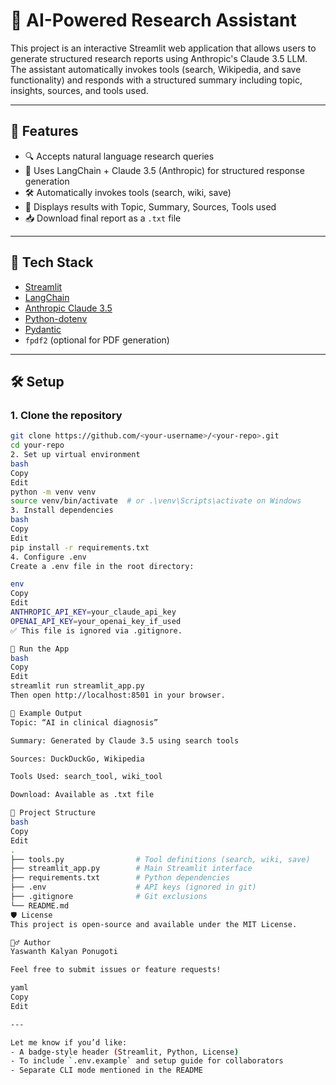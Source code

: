 # 🧠 AI-Powered Research Assistant

This project is an interactive Streamlit web application that allows users to generate structured research reports using Anthropic's Claude 3.5 LLM. The assistant automatically invokes tools (search, Wikipedia, and save functionality) and responds with a structured summary including topic, insights, sources, and tools used.

---

## 🚀 Features

- 🔍 Accepts natural language research queries
- 🤖 Uses LangChain + Claude 3.5 (Anthropic) for structured response generation
- 🛠️ Automatically invokes tools (search, wiki, save)
- 📄 Displays results with Topic, Summary, Sources, Tools used
- 📥 Download final report as a `.txt` file

---

## 🧰 Tech Stack

- [Streamlit](https://streamlit.io/)
- [LangChain](https://www.langchain.com/)
- [Anthropic Claude 3.5](https://www.anthropic.com/)
- [Python-dotenv](https://pypi.org/project/python-dotenv/)
- [Pydantic](https://docs.pydantic.dev/)
- `fpdf2` (optional for PDF generation)

---

## 🛠️ Setup

### 1. Clone the repository

```bash
git clone https://github.com/<your-username>/<your-repo>.git
cd your-repo
2. Set up virtual environment
bash
Copy
Edit
python -m venv venv
source venv/bin/activate  # or .\venv\Scripts\activate on Windows
3. Install dependencies
bash
Copy
Edit
pip install -r requirements.txt
4. Configure .env
Create a .env file in the root directory:

env
Copy
Edit
ANTHROPIC_API_KEY=your_claude_api_key
OPENAI_API_KEY=your_openai_key_if_used
✅ This file is ignored via .gitignore.

🧪 Run the App
bash
Copy
Edit
streamlit run streamlit_app.py
Then open http://localhost:8501 in your browser.

📄 Example Output
Topic: “AI in clinical diagnosis”

Summary: Generated by Claude 3.5 using search tools

Sources: DuckDuckGo, Wikipedia

Tools Used: search_tool, wiki_tool

Download: Available as .txt file

📂 Project Structure
bash
Copy
Edit
.
├── tools.py                # Tool definitions (search, wiki, save)
├── streamlit_app.py        # Main Streamlit interface
├── requirements.txt        # Python dependencies
├── .env                    # API keys (ignored in git)
├── .gitignore              # Git exclusions
└── README.md
🛡️ License
This project is open-source and available under the MIT License.

🙋‍♂️ Author
Yaswanth Kalyan Ponugoti

Feel free to submit issues or feature requests!

yaml
Copy
Edit

---

Let me know if you’d like:
- A badge-style header (Streamlit, Python, License)
- To include `.env.example` and setup guide for collaborators
- Separate CLI mode mentioned in the README
